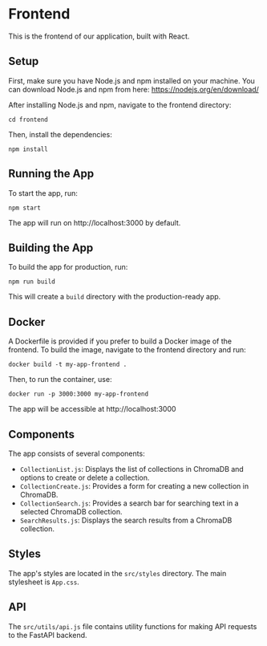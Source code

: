 # Frontend

This is the frontend of our application, built with React.

## Setup

First, make sure you have Node.js and npm installed on your machine. You can download Node.js and npm from here: https://nodejs.org/en/download/

After installing Node.js and npm, navigate to the frontend directory:

```
cd frontend
```

Then, install the dependencies:

```
npm install
```

## Running the App

To start the app, run:

```
npm start
```

The app will run on http://localhost:3000 by default.

## Building the App

To build the app for production, run:

```
npm run build
```

This will create a `build` directory with the production-ready app.

## Docker

A Dockerfile is provided if you prefer to build a Docker image of the frontend. To build the image, navigate to the frontend directory and run:

```
docker build -t my-app-frontend .
```

Then, to run the container, use:

```
docker run -p 3000:3000 my-app-frontend
```

The app will be accessible at http://localhost:3000

## Components

The app consists of several components:

- `CollectionList.js`: Displays the list of collections in ChromaDB and options to create or delete a collection.
- `CollectionCreate.js`: Provides a form for creating a new collection in ChromaDB.
- `CollectionSearch.js`: Provides a search bar for searching text in a selected ChromaDB collection.
- `SearchResults.js`: Displays the search results from a ChromaDB collection.

## Styles

The app's styles are located in the `src/styles` directory. The main stylesheet is `App.css`.

## API

The `src/utils/api.js` file contains utility functions for making API requests to the FastAPI backend.